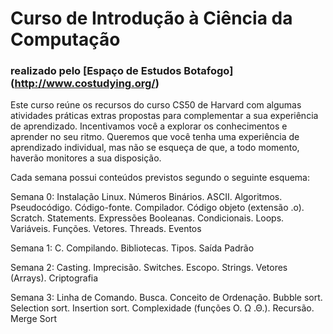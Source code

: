 # Curso de Introdução à Ciência da Computação
### realizado pelo [Espaço de Estudos Botafogo] (http://www.costudying.org/)

Este curso reúne os recursos do curso CS50 de Harvard com algumas atividades práticas extras propostas para complementar a sua experiência de aprendizado.
Incentivamos você a explorar os conhecimentos e aprender no seu ritmo. Queremos que você tenha uma experiência de aprendizado individual, mas não se esqueça de que, a todo momento, haverão monitores a sua disposição.

Cada semana possui conteúdos previstos segundo o seguinte esquema:


Semana 0: Instalação Linux. Números Binários. ASCII. Algoritmos. Pseudocódigo. Código-fonte. Compilador. Código objeto (extensão .o). Scratch. Statements. Expressões Booleanas. Condicionais. Loops. Variáveis. Funções. Vetores. Threads. Eventos

Semana 1:   C. Compilando. Bibliotecas. Tipos. Saída Padrão

Semana 2: Casting. Imprecisão. Switches. Escopo. Strings. Vetores (Arrays). Criptografia

Semana 3: Linha de Comando. Busca. Conceito de Ordenação. Bubble sort. Selection sort. Insertion sort. Complexidade (funções O. Ω .Θ.). Recursão. Merge Sort
